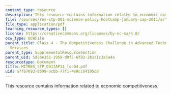 ```yaml
---
content_type: resource
description: This resource contains information related to economic competitiveness.
file: /courses/res-stp-001-science-policy-bootcamp-january-iap-2011/a7f670938599acbb77f14e9cc64195dd_MITRES_STP_001IAP11_lec04.pdf
file_type: application/pdf
learning_resource_types: []
license: https://creativecommons.org/licenses/by-nc-sa/4.0/
ocw_type: OCWFile
parent_title: Class 4 - The Competitiveness Challenge in Advanced Technologies and
  Services
parent_type: SupplementalResourceSection
parent_uid: 5d2be351-1959-d9f5-6f83-2b1c1c3a5a4a
resourcetype: Document
title: MITRES_STP_001IAP11_lec04.pdf
uid: a7f67093-8599-acbb-77f1-4e9cc64195dd
---
```

This resource contains information related to economic competitiveness.